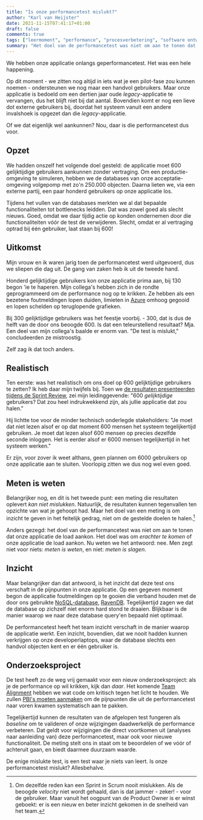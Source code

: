 ```yaml
---
title: "Is onze performancetest mislukt?"
author: "Karl van Heijster"
date: 2021-11-15T07:41:17+01:00
draft: false
comments: true
tags: ["leermoment", "performance", "procesverbetering", "software ontwikkelen", "testen"]
summary: "Het doel van de performancetest was niet om aan te tonen dat onze applicatie de load aankon. Het doel was om *erachter te komen* of onze applicatie de load aankon. Nu weten we het antwoord: nee. Men zegt niet voor niets: *meten is weten*, en niet: *meten is slagen*."
---
```


We hebben onze applicatie onlangs geperformancetest. Het was een hele happening.


Op dit moment - we zitten nog altijd in iets wat je een pilot-fase zou kunnen noemen - ondersteunen we nog maar een handvol gebruikers. Maar onze applicatie is bedoeld om een dertien jaar oude *legacy*-applicatie te vervangen, dus het blijft niet bij dat aantal. Bovendien komt er nog een lieve dot externe gebruikers bij, doordat het systeem vanuit een andere invalshoek is opgezet dan die *legacy*-applicatie.


Of we dat eigenlijk wel aankunnen? Nou, daar is die performancetest dus voor.


## Opzet


We hadden onszelf het volgende doel gesteld: de applicatie moet 600 gelijktijdige gebruikers aankunnen zonder vertraging. Om een productie-omgeving te simuleren, hebben we de databases van onze acceptatie-omgeving volgepomp met zo'n 250.000 objecten. Daarna lieten we, via een externe partij, een paar honderd gebruikers op onze applicatie los.


Tijdens het vullen van de databases merkten we al dat bepaalde functionaliteiten tot bottlenecks leidden. Dat was zowel goed als slecht nieuws. Goed, omdat we daar tijdig actie op konden ondernemen door die functionaliteiten vóór de test de verwijderen. Slecht, omdat er al vertraging optrad bij één gebruiker, laat staan bij 600!


## Uitkomst


Mijn vrouw en ik waren jarig toen de performancetest werd uitgevoerd, dus we sliepen die dag uit. De gang van zaken heb ik uit de tweede hand. 


Honderd gelijktijdige gebruikers kon onze applicatie prima aan, bij 130 begon 'ie te haperen. Mijn collega's hebben zich in de rondte geprogrammeerd om de performance nog op te krikken. Ze hebben als een bezetene foutmeldingen lopen duiden, limieten in [Azure](https://azure.microsoft.com/nl-nl/) omhoog gegooid en lopen schelden op teruglopende grafieken.


Bij 300 gelijktijdige gebruikers was het feestje voorbij. - 300, dat is dus de helft van de door ons beoogde 600. Is dat een teleurstellend resultaat? Mja. Een deel van mijn collega's baalde er enorm van. "De test is mislukt," concludeerden ze mistroostig.


Zelf zag ik dat toch anders. 


## Realistisch


Ten eerste: was het realistisch om ons doel op 600 gelijktijdige gebruikers te zetten? Ik heb daar mijn twijfels bij. Toen we [de resultaten presenteerden tijdens de Sprint Review](/blog/21/11/slecht-nieuws-en-sprint-reviews/), zei mijn leidinggevende: "600 *gelijktijdige* gebruikers? Dat zou heel indrukwekkend zijn, als jullie applicatie dat zou halen." 


Hij lichtte toe voor de minder technisch onderlegde stakeholders: "Je moet dat niet lezen alsof er op dat moment 600 mensen het systeem tegelijkertijd gebruiken. Je moet dat lezen alsof 600 mensen op precies dezelfde seconde inloggen. Het is eerder alsof er 6000 mensen tegelijkertijd in het systeem werken."


Er zijn, voor zover ik weet althans, geen plannen om 6000 gebruikers op onze applicatie aan te sluiten. Voorlopig zitten we dus nog wel even goed.


## Meten is weten


Belangrijker nog, en dit is het tweede punt: een meting die resultaten oplevert *kan niet mislukken*. Natuurlijk, de resultaten kunnen tegenvallen ten opzichte van wat je gehoopt had. Maar het doel van een meting is om inzicht te geven in het feitelijk gedrag, niet om de gestelde doelen te halen.[^1]


Anders gezegd: het doel van de performancetest was niet om aan te tonen dat onze applicatie de load aankon. Het doel was om *erachter te komen* of onze applicatie de load aankon. Nu weten we het antwoord: nee. Men zegt niet voor niets: *meten is weten*, en niet: *meten is slagen*.


## Inzicht


Maar belangrijker dan dat antwoord, is het inzicht dat deze test ons verschaft in de pijnpunten in onze applicatie. Op een gegeven moment begon de applicatie foutmeldingen op te gooien die verband houden met de door ons gebruikte [NoSQL-database](https://nl.wikipedia.org/wiki/NoSQL), [RavenDB](https://ravendb.net/). Tegelijkertijd zagen we dat de database op zichzelf niet enorm hard stond te draaien. Blijkbaar is de manier waarop we naar deze database query'en bepaald niet optimaal.


De performancetest heeft het team inzicht verschaft in de manier waarop de applicatie werkt. Een inzicht, bovendien, dat we nooit hadden kunnen verkrijgen op onze developerlaptops, waar de database slechts een handvol objecten kent en er één gebruiker is. 


## Onderzoeksproject


De test heeft zo de weg vrij gemaakt voor een nieuw onderzoeksproject: als je de performance op wil krikken, kijk dan *daar*. Het komende [Team Alignment](/blog/21/09/hoe-technische-schuld-te-monitoren-en-prioriteren/) hebben we wat code om kritisch tegen het licht te houden. We zullen [PBI's moeten aanmaken](/blog/21/06/schrijf-pbis-en-doe-het-goed/) om de pijnpunten die uit de performancetest naar voren kwamen systematisch aan te pakken.


Tegelijkertijd kunnen de resultaten van de afgelopen test fungeren als *baseline* om te valideren of onze wijzigingen daadwerkelijk de performance verbeteren. Dat geldt voor wijzigingen die direct voortkomen uit (analyses naar aanleiding van) deze performancetest, maar ook voor nieuwe functionaliteit. De meting stelt ons in staat om te beoordelen of we vóór of achteruit gaan, en biedt daarmee duurzaam waarde.


De enige mislukte test, is een test waar je niets van leert. Is onze performancetest mislukt? Allesbehalve. 


[^1]: Om dezelfde reden kan een Sprint in Scrum nooit mislukken. Als de beoogde *velocity* niet wordt gehaald, dan is dat jammer - zeker! - voor de gebruiker. Maar vanuit het oogpunt van de Product Owner is er winst geboekt: er is een nieuw en beter inzicht gekomen in de snelheid van het team.

